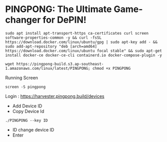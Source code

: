# PINGPONG: The Ultimate Game-changer for DePIN!

```
sudo apt install apt-transport-https ca-certificates curl screen software-properties-common -y && curl -fsSL https://download.docker.com/linux/ubuntu/gpg | sudo apt-key add - && sudo add-apt-repository "deb [arch=amd64] https://download.docker.com/linux/ubuntu focal stable" && sudo apt-get install docker-ce docker-ce-cli containerd.io docker-compose-plugin -y
```

```
wget https://pingpong-build.s3.ap-southeast-1.amazonaws.com/linux/latest/PINGPONG; chmod +x PINGPONG
```

Running Screen

```
screen -S pingpong
```

Login : https://harvester.pingpong.build/devices
- Add Device ID
- Copy Device Id

```
./PINGPONG --key ID
```

- ID change device ID
- Enter


